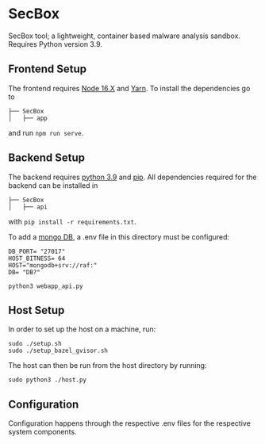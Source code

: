 # SecBox
SecBox tool; a lightweight, container based malware analysis sandbox.
Requires Python version 3.9.

## Frontend Setup
The frontend requires [Node 16.X](https://www.stewright.me/2022/01/tutorial-install-nodejs-16-on-ubuntu-20-04/) and
 [Yarn](https://classic.yarnpkg.com/lang/en/docs/install/#debian-stable). To install the dependencies go to 
```
├── SecBox
│   ├── app
```           
and run `npm run serve`.

## Backend Setup
The backend requires [python 3.9](https://www.python.org/downloads/release/python-390/) and [pip](https://pip.pypa.io/en/stable/installation/).
All dependencies required for the backend can be installed in
```
├── SecBox
│   ├── api
``` 
with `pip install -r requirements.txt`.

To add a [mongo DB](https://www.mongodb.com/), a .env file in this directory must be configured:
```
DB_PORT= "27017"
HOST_BITNESS= 64
HOST="mongodb+srv://raf:"
DB= "DB?"
```




```
python3 webapp_api.py
```

## Host Setup
In order to set up the host on a machine, run:

```
sudo ./setup.sh
sudo ./setup_bazel_gvisor.sh
```

The host can then be run from the host directory by running:

```
sudo python3 ./host.py
```


## Configuration
Configuration happens through the respective .env files for the respective system components.
